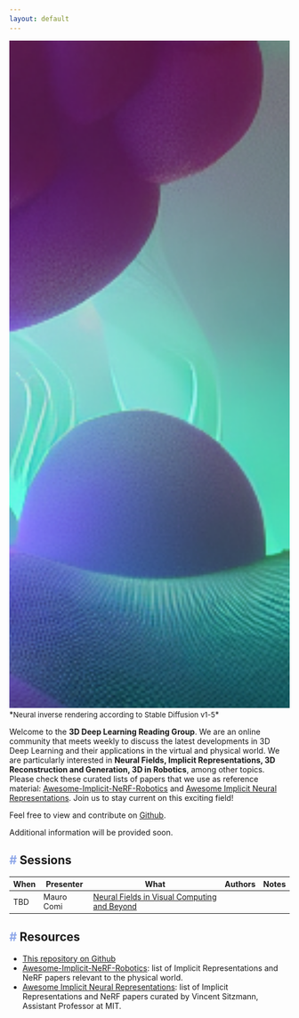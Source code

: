```yaml
---
layout: default
---
```


<img src='img/download3.png' style='height: 30vh; object-fit: cover;'>
*<font size="2" >Neural inverse rendering according to Stable Diffusion v1-5</font>*

Welcome to the **3D Deep Learning Reading Group**. We are an online community that meets weekly to discuss the latest developments in 3D Deep Learning and their applications in the virtual and physical world. We are particularly interested in **Neural Fields, Implicit Representations, 3D Reconstruction and Generation, 3D in Robotics**, among other topics. Please check these curated lists of papers that we use as reference material: [Awesome-Implicit-NeRF-Robotics](https://github.com/zubair-irshad/Awesome-Implicit-NeRF-Robotics) and [Awesome Implicit Neural Representations](https://github.com/vsitzmann/awesome-implicit-representations). Join us to stay current on this exciting field!

Feel free to view and contribute on [Github](https://github.com/3D-DeepLearning-RG/3D-DeepLearning-RG.github.io).

Additional information will be provided soon.

## <font color='#8EA7E9'>#</font> Sessions


When | Presenter| What       | Authors  | Notes
-----|----------|------------|----------|--------
 TBD | Mauro Comi| [Neural Fields in Visual Computing and Beyond](https://arxiv.org/abs/2111.11426) | 


## <font color='#8EA7E9'>#</font> Resources
- [This repository on Github](https://github.com/3D-DeepLearning-RG/3D-DeepLearning-RG.github.io)
- [Awesome-Implicit-NeRF-Robotics](https://github.com/zubair-irshad/Awesome-Implicit-NeRF-Robotics): list of Implicit Representations and NeRF papers relevant to the physical world.
- [Awesome Implicit Neural Representations](https://github.com/vsitzmann/awesome-implicit-representations): list of Implicit Representations and NeRF papers curated by Vincent Sitzmann, Assistant Professor at MIT.